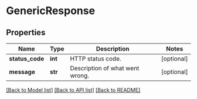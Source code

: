 # GenericResponse

## Properties
Name | Type | Description | Notes
------------ | ------------- | ------------- | -------------
**status_code** | **int** | HTTP status code. | [optional] 
**message** | **str** | Description of what went wrong. | [optional] 

[[Back to Model list]](../README.md#documentation-for-models) [[Back to API list]](../README.md#documentation-for-api-endpoints) [[Back to README]](../README.md)


